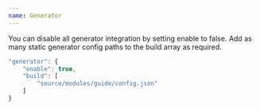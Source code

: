 ```yaml
---
name: Generator
---
```


You can disable all generator integration by setting enable to false. Add as many static generator config paths to the build array as required.

```javascript
"generator": {
	"enable": true,
	"build": [
		"source/modules/guide/config.json"
	]
}
```